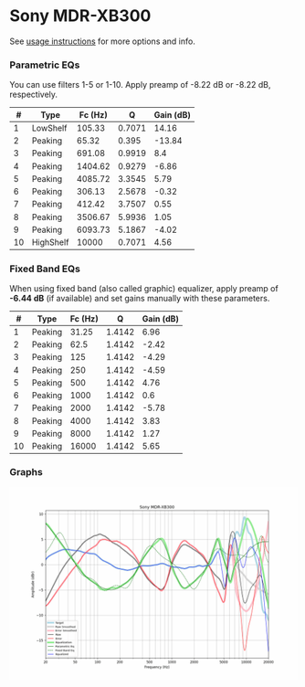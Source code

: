 # Sony MDR-XB300
See [usage instructions](https://github.com/jaakkopasanen/AutoEq#usage) for more options and info.

### Parametric EQs
You can use filters 1-5 or 1-10. Apply preamp of -8.22 dB or -8.22 dB, respectively.

|   # | Type      |   Fc (Hz) |      Q |   Gain (dB) |
|-----|-----------|-----------|--------|-------------|
|   1 | LowShelf  |    105.33 | 0.7071 |       14.16 |
|   2 | Peaking   |     65.32 | 0.395  |      -13.84 |
|   3 | Peaking   |    691.08 | 0.9919 |        8.4  |
|   4 | Peaking   |   1404.62 | 0.9279 |       -6.86 |
|   5 | Peaking   |   4085.72 | 3.3545 |        5.79 |
|   6 | Peaking   |    306.13 | 2.5678 |       -0.32 |
|   7 | Peaking   |    412.42 | 3.7507 |        0.55 |
|   8 | Peaking   |   3506.67 | 5.9936 |        1.05 |
|   9 | Peaking   |   6093.73 | 5.1867 |       -4.02 |
|  10 | HighShelf |  10000    | 0.7071 |        4.56 |

### Fixed Band EQs
When using fixed band (also called graphic) equalizer, apply preamp of **-6.44 dB** (if available) and set gains manually with these parameters.

|   # | Type    |   Fc (Hz) |      Q |   Gain (dB) |
|-----|---------|-----------|--------|-------------|
|   1 | Peaking |     31.25 | 1.4142 |        6.96 |
|   2 | Peaking |     62.5  | 1.4142 |       -2.42 |
|   3 | Peaking |    125    | 1.4142 |       -4.29 |
|   4 | Peaking |    250    | 1.4142 |       -4.59 |
|   5 | Peaking |    500    | 1.4142 |        4.76 |
|   6 | Peaking |   1000    | 1.4142 |        0.6  |
|   7 | Peaking |   2000    | 1.4142 |       -5.78 |
|   8 | Peaking |   4000    | 1.4142 |        3.83 |
|   9 | Peaking |   8000    | 1.4142 |        1.27 |
|  10 | Peaking |  16000    | 1.4142 |        5.65 |

### Graphs
![](./Sony%20MDR-XB300.png)
